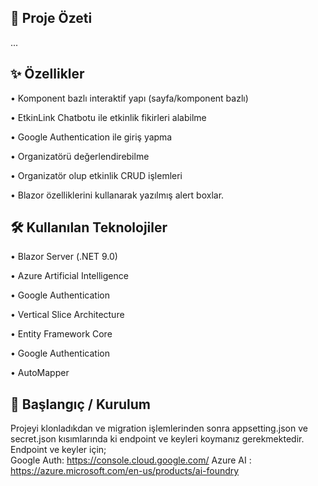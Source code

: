## 📌 Proje Özeti

...

## ✨ Özellikler

• Komponent bazlı interaktif yapı (sayfa/komponent bazlı)

• EtkinLink Chatbotu ile etkinlik fikirleri alabilme

• Google Authentication ile giriş yapma

• Organizatörü değerlendirebilme

• Organizatör olup etkinlik CRUD işlemleri

• Blazor özelliklerini kullanarak yazılmış alert boxlar.

## 🛠️ Kullanılan Teknolojiler

• Blazor Server (.NET 9.0)

• Azure Artificial Intelligence

• Google Authentication

• Vertical Slice Architecture

• Entity Framework Core

• Google Authentication

• AutoMapper

## 🚀 Başlangıç / Kurulum
Projeyi klonladıkdan ve migration işlemlerinden sonra appsetting.json  ve secret.json kısımlarında ki endpoint ve keyleri koymanız gerekmektedir.
<br/>
Endpoint ve keyler için;
<br/>
Google Auth: https://console.cloud.google.com/
Azure AI : https://azure.microsoft.com/en-us/products/ai-foundry

